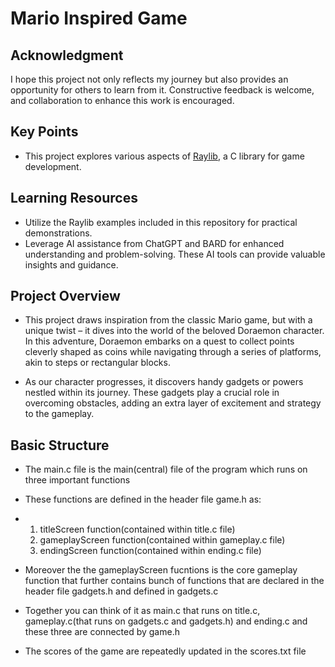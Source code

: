 # Mario Inspired Game

## Acknowledgment

I hope this project not only reflects my journey but also provides an opportunity for others to learn from it. Constructive feedback is welcome, and collaboration to enhance this work is encouraged.

## Key Points

- This project explores various aspects of [Raylib](https://www.raylib.com/), a C library for game development.

## Learning Resources

- Utilize the Raylib examples included in this repository for practical demonstrations.
- Leverage AI assistance from ChatGPT and BARD for enhanced understanding and problem-solving. These AI tools can provide valuable insights and guidance.

## Project Overview

- This project draws inspiration from the classic Mario game, but with a unique twist – it dives into the world of the beloved Doraemon character. In this adventure, Doraemon     embarks on a quest to collect points cleverly shaped as coins while navigating through a series of platforms, akin to steps or rectangular blocks.

- As our character progresses, it discovers handy gadgets or powers nestled within its journey. These gadgets play a crucial role in overcoming obstacles, adding an extra layer   of excitement and strategy to the gameplay.

## Basic Structure

- The main.c file is the main(central) file of the program which runs on three important functions
  
- These functions are defined in the header file game.h as:
- 1. titleScreen function(contained within title.c file)
  2. gameplayScreen function(contained within gameplay.c file)
  3. endingScreen function(contained within ending.c file)
    
- Moreover the the gameplayScreen fucntions is the core gameplay function that further contains bunch of functions that are declared in the header file gadgets.h and defined in    gadgets.c
  
- Together you can think of it as main.c that runs on title.c, gameplay.c(that runs on gadgets.c and gadgets.h) and ending.c and these three are connected by game.h

- The scores of the game are repeatedly updated in the scores.txt file
